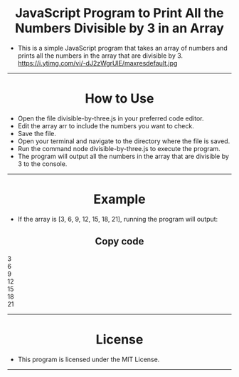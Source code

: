 <h1 align="center"> JavaScript Program to Print All the Numbers Divisible by 3 in an Array</h1>

- This is a simple JavaScript program that takes an array of numbers and prints all the numbers in the array that are divisible by 3.
https://i.ytimg.com/vi/-dJ2zWgrUlE/maxresdefault.jpg
<hr>
<h1 align="center">How to Use</h1>

- Open the file divisible-by-three.js in your preferred code editor.
- Edit the array arr to include the numbers you want to check.
- Save the file.
- Open your terminal and navigate to the directory where the file is saved.
- Run the command node divisible-by-three.js to execute the program.
- The program will output all the numbers in the array that are divisible by 3 to the console.
<hr>
<h1 align="center">Example</h1>

- If the array is [3, 6, 9, 12, 15, 18, 21], running the program will output:
<h2 align="center">Copy code</h2>

3<br>
6<br>
9<br>
12<br>
15<br>
18<br>
21<br>
<hr>
<h1 align="center">License</h1>

- This program is licensed under the MIT License.
<hr>
